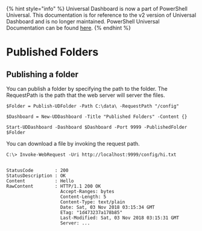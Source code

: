 ﻿{% hint style="info" %}
Universal Dashboard is now a part of PowerShell Universal. This documentation is for reference to the v2 version of Universal Dashboard and is no longer maintained. PowerShell Universal Documentation can be found [here](https://docs.ironmansoftware.com).
{% endhint %}


# Published Folders

## Publishing a folder

You can publish a folder by specifying the path to the folder. The RequestPath is the path that the web server will server the files.

```text
$Folder = Publish-UDFolder -Path C:\data\ -RequestPath "/config"

$Dashboard = New-UDDashboard -Title "Published Folders" -Content {}

Start-UDDashboard -Dashboard $Dashboard -Port 9999 -PublishedFolder $Folder
```

You can download a file by invoking the request path.

```text
C:\> Invoke-WebRequest -Uri http://localhost:9999/config/hi.txt


StatusCode        : 200
StatusDescription : OK
Content           : Hello
RawContent        : HTTP/1.1 200 OK
                    Accept-Ranges: bytes
                    Content-Length: 5
                    Content-Type: text/plain
                    Date: Sat, 03 Nov 2018 03:15:34 GMT
                    ETag: "1d473237a178b85"
                    Last-Modified: Sat, 03 Nov 2018 03:15:31 GMT
                    Server: ...
```



